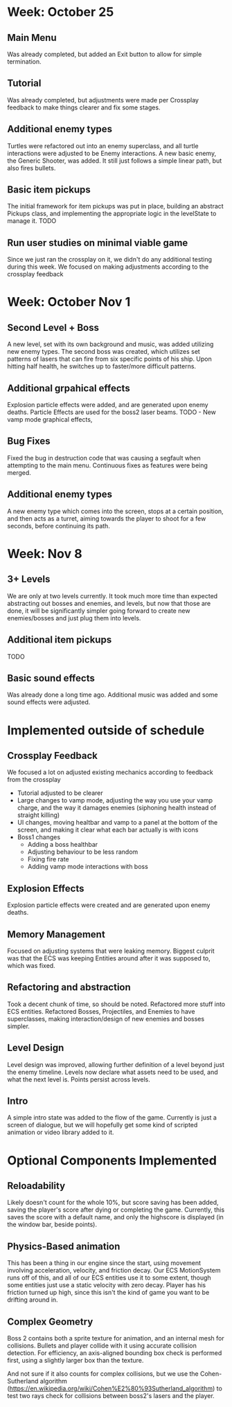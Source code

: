 # Week: October 25

## Main Menu
Was already completed, but added an Exit button to allow for simple termination.

## Tutorial
Was already completed, but adjustments were made per Crossplay feedback to make things clearer and fix some stages.

## Additional enemy types
Turtles were refactored out into an enemy superclass, and all turtle interactions were adjusted to be Enemy interactions.
A new basic enemy, the Generic Shooter, was added. It still just follows a simple linear path, but also fires bullets.

## Basic item pickups
The initial framework for item pickups was put in place, building an abstract Pickups class, and implementing the
appropriate logic in the levelState to manage it.
TODO 

## Run user studies on minimal viable game
Since we just ran the crossplay on it, we didn't do any additional testing during this week. We focused on making adjustments according to the crossplay feedback


# Week: October Nov 1

## Second Level + Boss
A new level, set with its own background and music, was added utilizing new enemy types.
The second boss was created, which utilizes set patterns of lasers that can fire from six specific points
of his ship. Upon hitting half health, he switches up to faster/more difficult patterns.


## Additional grpahical effects
Explosion particle effects were added, and are generated upon enemy deaths.
Particle Effects are used for the boss2 laser beams.
TODO - New vamp mode graphical effects,

## Bug Fixes
Fixed the bug in destruction code that was causing a segfault when attempting to the main menu. 
Continuous fixes as features were being merged.

## Additional enemy types
A new enemy type which comes into the screen, stops at a certain position, and then acts as a turret, 
aiming towards the player to shoot for a few seconds, before continuing its path.

# Week: Nov 8

## 3+ Levels
We are only at two levels currently. It took much more time than expected abstracting out bosses and enemies, and levels,
but now that those are done, it will be significantly simpler going forward to create new enemies/bosses and just plug them into levels.


## Additional item pickups
TODO

## Basic sound effects
Was already done a long time ago. Additional music was added and some sound effects were adjusted.


# Implemented outside of schedule

## Crossplay Feedback

We focused a lot on adjusted existing mechanics according to feedback from the crossplay

- Tutorial adjusted to be clearer
- Large changes to vamp mode, adjusting the way you use your vamp charge, and the way it damages enemies (siphoning health instead of straight killing)
- UI changes, moving healtbar and vamp to a panel at the bottom of the screen, and making it clear what each bar actually is with icons
- Boss1 changes
    - Adding a boss healthbar
    - Adjusting behaviour to be less random
    - Fixing fire rate
    - Adding vamp mode interactions with boss

## Explosion Effects
Explosion particle effects were created and are generated upon enemy deaths.

## Memory Management
Focused on adjusting systems that were leaking memory. 
Biggest culprit was that the ECS was keeping Entities around after it was supposed to, which was fixed.

## Refactoring and abstraction
Took a decent chunk of time, so should be noted. 
Refactored more stuff into ECS entities. 
Refactored Bosses, Projectiles, and Enemies to have superclasses, making interaction/design of new enemies and bosses simpler.

## Level Design
Level design was improved, allowing further definition of a level beyond just the enemy timeline. 
Levels now declare what assets need to be used, and what the next level is. Points persist across levels.

## Intro
A simple intro state was added to the flow of the game. Currently is just a screen of dialogue, but we will hopefully
get some kind of scripted animation or video library added to it.


# Optional Components Implemented

## Reloadability
Likely doesn't count for the whole 10%, but score saving has been added, saving the player's score after 
dying or completing the game. Currently, this saves the score with a default name, and only the highscore 
is displayed (in the window bar, beside points).

## Physics-Based animation
This has been a thing in our engine since the start, using movement involving 
acceleration, velocity, and friction decay.
Our ECS MotionSystem runs off of this, and all of our ECS entities use it to some extent, 
though some entities just use a static velocity with zero decay. 
Player has his friction turned up high, since this isn't the kind of game you want to be drifting around in.


## Complex Geometry
Boss 2 contains both a sprite texture for animation, and an internal mesh for collisions.
Bullets and player collide with it using accurate collision detection. 
For efficiency, an axis-aligned bounding box check is performed first, using a slightly larger box than the texture.

And not sure if it also counts for complex collisions, but we use the Cohen-Sutherland algorithm (https://en.wikipedia.org/wiki/Cohen%E2%80%93Sutherland_algorithm)
to test two rays check for collisions between boss2's lasers and the player.